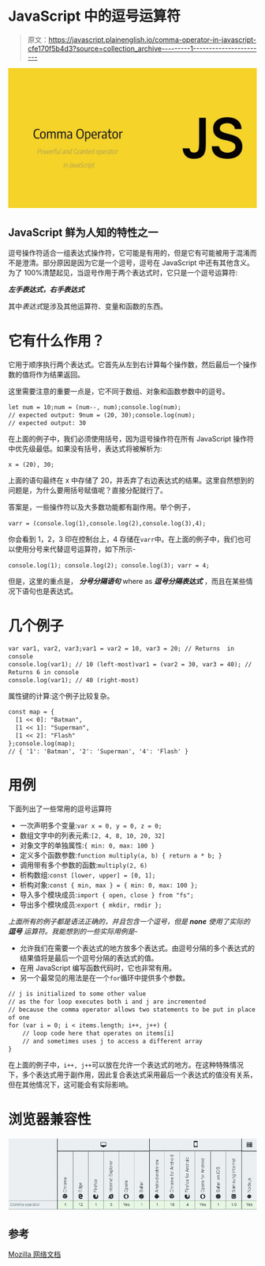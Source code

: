 # JavaScript 中的逗号运算符

> 原文：<https://javascript.plainenglish.io/comma-operator-in-javascript-cfe170f5b4d3?source=collection_archive---------1----------------------->

![](img/5ca06bca980247913de7035edbca5f49.png)

## JavaScript 鲜为人知的特性之一

逗号操作符适合一组表达式操作符，它可能是有用的，但是它有可能被用于混淆而不是澄清。部分原因是因为它是一个逗号，逗号在 JavaScript 中还有其他含义。为了 100%清楚起见，当逗号作用于两个表达式时，它只是一个逗号运算符:

***左手表达式，右手表达式***

其中*表达式*是涉及其他运算符、变量和函数的东西。

# 它有什么作用？

它用于顺序执行两个表达式。它首先从左到右计算每个操作数，然后最后一个操作数的值将作为结果返回。

这里需要注意的重要一点是，它不同于数组、对象和函数参数中的逗号。

```
let num = 10;num = (num--, num);console.log(num);
// expected output: 9num = (20, 30);console.log(num);
// expected output: 30
```

在上面的例子中，我们必须使用括号，因为逗号操作符在所有 JavaScript 操作符中优先级最低。如果没有括号，表达式将被解析为:

```
x = (20), 30;
```

上面的语句最终在 x 中存储了 20，并丢弃了右边表达式的结果。这里自然想到的问题是，为什么要用括号赋值呢？直接分配就行了。

答案是，一些操作符以及大多数功能都有副作用。举个例子，

`varr = (console.log(1),console.log(2),console.log(3),4);`

你会看到 1，2，3 印在控制台上，4 存储在`varr`中。在上面的例子中，我们也可以使用分号来代替逗号运算符，如下所示-

`console.log(1); console.log(2); console.log(3); varr = 4;`

但是，这里的重点是， ***分号分隔语句*** where as ***逗号分隔表达式*** ，而且在某些情况下语句也是表达式。

# 几个例子

```
var var1, var2, var3;var1 = var2 = 10, var3 = 20; // Returns  in console
console.log(var1); // 10 (left-most)var1 = (var2 = 30, var3 = 40); // Returns 6 in console
console.log(var1); // 40 (right-most)
```

属性键的计算:这个例子比较复杂。

```
const map = {
  [1 << 0]: "Batman",
  [1 << 1]: "Superman",
  [1 << 2]: "Flash"
};console.log(map);
// { '1': 'Batman', '2': 'Superman', '4': 'Flash' }
```

# 用例

下面列出了一些常用的逗号运算符

*   一次声明多个变量:`var x = 0, y = 0, z = 0;`
*   数组文字中的列表元素:`[2, 4, 8, 10, 20, 32]`
*   对象文字的单独属性:`{ min: 0, max: 100 }`
*   定义多个函数参数:`function multiply(a, b) { return a * b; }`
*   调用带有多个参数的函数:`multiply(2, 6)`
*   析构数组:`const [lower, upper] = [0, 1];`
*   析构对象:`const { min, max } = { min: 0, max: 100 };`
*   导入多个模块成员:`import { open, close } from "fs";`
*   导出多个模块成员:`export { mkdir, rmdir };`

*上面所有的例子都是语法正确的，并且包含一个逗号，但是* ***none*** *使用了实际的* ***逗号*** *运算符。我能想到的一些实际用例是-*

*   允许我们在需要一个表达式的地方放多个表达式。由逗号分隔的多个表达式的结果值将是最后一个逗号分隔的表达式的值。
*   在用 JavaScript 编写函数代码时，它也非常有用。
*   另一个最常见的用法是在一个`for`循环中提供多个参数。

```
// j is initialized to some other value
// as the for loop executes both i and j are incremented
// because the comma operator allows two statements to be put in place of one
for (var i = 0; i < items.length; i++, j++) {
    // loop code here that operates on items[i] 
    // and sometimes uses j to access a different array
}
```

在上面的例子中，`i++, j++`可以放在允许一个表达式的地方。在这种特殊情况下，多个表达式用于副作用，因此复合表达式采用最后一个表达式的值没有关系，但在其他情况下，这可能会有实际影响。

# 浏览器兼容性

![](img/2eaec24de1119d79bd4cfa3fd3466827.png)

## 参考

[Mozilla 网络文档](https://developer.mozilla.org/en-US/docs/Web/JavaScript/Reference/Operators/Comma_Operator)